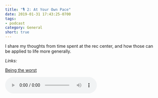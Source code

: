 ```yaml
---
title: "🎙 2: At Your Own Pace"
date: 2019-01-31 17:43:25-0700
tags:
- podcast
category: General
short: true
---
```


I share my thoughts from time spent at the rec center, and how those can be applied to life more generally.

*Links:*

[Being the worst](https://www.bennorris.org/2019/01/31/being-the-worst)

<audio controls="controls" src="https://media.bennorris.org/images/bennorris/uploads/2019/79aff62720.mp3" />

